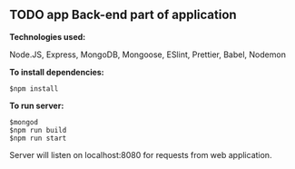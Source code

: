 ## TODO app Back-end part of application

**Technologies used:**

Node.JS, Express, MongoDB, Mongoose, ESlint, Prettier, Babel, Nodemon

**To install dependencies:**
```
$npm install
```

**To run server:**
```
$mongod
$npm run build
$npm run start
```

Server will listen on localhost:8080 for requests from web application.
